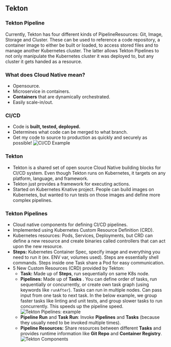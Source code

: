 ## Tekton

### Tekton Pipeline

Currently, Tekton has four different kinds of PipelineResources: Git, Image, Storage and Cluster. These can be used to reference a code repository, a container image to either be built or loaded, to access stored files and to manage another Kubernetes cluster. The latter allows Tekton Pipelines to not only manipulate the Kubernetes cluster it was deployed to, but any cluster it gets handed as a resource.

### What does Cloud Native mean?
- Opensource.
- Microservice in containers.
- **Containers** that are dynamically orchestrated.
- Easily scale-in/out.

### CI/CD
- Code is **built, tested, deployed.**
- Determines what code can be merged to what branch.
- Get my code to source to production as quickly and securely as possible!
![CI/CD Example](https://i.ibb.co/tKZXXRz/Screen-Shot-2020-08-25-at-14-58-04.png)

### Tekton
- Tekton is a shared set of open source Cloud Native building blocks for CI/CD system. Even though Tekton runs on Kubernetes, it targets on any platform, language, and framework.
- Tekton just provides a framework for executing actions.
- Started on Kubernetes Knative project. People can build images on Kubernetes, but wanted to run tests on those images and define more complex pipelines.

### Tekton Pipelines
- Cloud native components for defining CI/CD pipelines.
- Implemented using Kubernetes Custom Resource Definition (CRD).
- Kubernetes resources: Pods, Services, Deployments, but CRD can define a new resource and create binaries called controllers that can act upon the new resource.
- **Steps:** Kubernetes Container Spec, specify image and everything you need to run it (ex. ENV var, volumes used). Steps are essentially shell commands. Steps inside one Task share a Pod for easy communication.
- 5 New Custom Resources (CRD) provided by Tekton:
	- **Task:** Made up of **Steps**, run sequentially on same K8s node. 
	- **Pipelines:** Made up of **Tasks** . You can define order of tasks, run sequentially or concurrently, or create own task graph (using keywords like `runAfter`). Tasks can run in multiple nodes. Can pass input from one task to next task. In the below example, we group faster tasks like linting and unit tests, and group slower tasks to run concurrently. This speeds up the pipeline speed.
![Tekton Pipelines: example](https://i.ibb.co/bRDNz4L/Screen-Shot-2020-08-25-at-15-47-07.png)
	- **Pipeline Run** and **Task Run**: Invoke **Pipelines** and **Tasks** (because they usually need to be invoked multiple times).
	- **Pipeline Resources:** Share resources between different **Tasks** and provides runtime information like **Git Repo** and **Container Registry**.
![Tekton Components](https://i.ibb.co/82JmRcM/Screen-Shot-2020-08-25-at-15-55-22.png)

<!--stackedit_data:
eyJoaXN0b3J5IjpbMTU5Mjg0ODQ4MiwtMTI3MjY5NTA2MSwxMz
E1Mjk2NzE4LDMwNTU3NTY0LC03NzMwOTI5MTddfQ==
-->